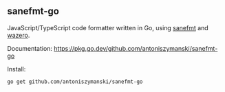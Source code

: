 ## sanefmt-go

JavaScript/TypeScript code formatter written in Go, using [sanefmt](https://github.com/sane-fmt/sane-fmt) and [wazero](https://github.com/tetratelabs/wazero).

Documentation: https://pkg.go.dev/github.com/antoniszymanski/sanefmt-go

Install:

```
go get github.com/antoniszymanski/sanefmt-go
```
